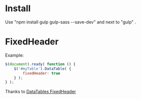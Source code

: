 # Install  
Use "npm install gulp gulp-sass --save-dev" and next to "gulp" .
# FixedHeader
Example:

```js
$(document).ready( function () {
    $('#myTable').DataTable( {
    	fixedHeader: true
    } );
} );
```  
Thanks to [DataTables FixedHeader](https://github.com/DataTables/FixedHeader)


